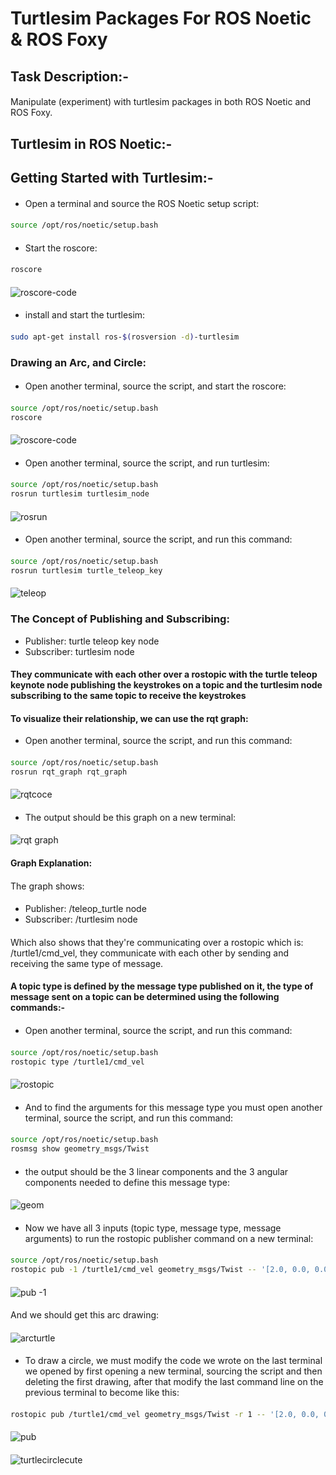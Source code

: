 # Turtlesim Packages For ROS Noetic & ROS Foxy
####
## Task Description:-
#### 
Manipulate (experiment) with turtlesim packages in both ROS Noetic and ROS Foxy.
#### 
## Turtlesim in ROS Noetic:-
#### 
## Getting Started with Turtlesim:- 
#### 
- Open a terminal and source the ROS Noetic setup script:
#### 
```bash
source /opt/ros/noetic/setup.bash
```
####
- Start the roscore:
####
```bash
roscore
```
#### 
![roscore-code](https://github.com/user-attachments/assets/6ceaa81d-fe97-40c3-a15d-22f5c535445a)
#### 
- install and start the turtlesim:
####
```bash
sudo apt-get install ros-$(rosversion -d)-turtlesim
```
####
### Drawing an Arc, and Circle:
#### 
- Open another terminal, source the script, and start the roscore:
####
```bash
source /opt/ros/noetic/setup.bash
roscore
```
#### 
![roscore-code](https://github.com/user-attachments/assets/6ceaa81d-fe97-40c3-a15d-22f5c535445a)
####  
- Open another terminal, source the script, and run turtlesim:
####
```bash
source /opt/ros/noetic/setup.bash
rosrun turtlesim turtlesim_node
```
#### 
![rosrun](https://github.com/user-attachments/assets/c62bd4eb-3bc5-46fd-85f8-b228dc45c9c8)
####
- Open another terminal, source the script, and run this command:
#### 
```bash
source /opt/ros/noetic/setup.bash
rosrun turtlesim turtle_teleop_key
```
#### 
![teleop](https://github.com/user-attachments/assets/c0233caf-8c32-494b-8ebd-364fec392282)
#### 
### The Concept of Publishing and Subscribing:
- Publisher: turtle teleop key node
- Subscriber: turtlesim node
#### 
#### They communicate with each other over a rostopic with the turtle teleop keynote node publishing the keystrokes on a topic and the turtlesim node subscribing to the same topic to receive the keystrokes
#### 
#### To visualize their relationship, we can use the rqt graph:
- Open another terminal, source the script, and run this command:
####
```bash
source /opt/ros/noetic/setup.bash
rosrun rqt_graph rqt_graph
```
#### 
![rqtcoce](https://github.com/user-attachments/assets/ad9cd5f6-8b3a-45aa-8d7d-ea9d67293f39)
#### 
- The output should be this graph on a new terminal:
#### 
![rqt graph](https://github.com/user-attachments/assets/e0856ffb-4e26-4128-b1a6-f3be2fa3b39b)
#### 
#### Graph Explanation:
####
The graph shows:
####
- Publisher: /teleop_turtle node
- Subscriber: /turtlesim node
#### 
Which also shows that they're communicating over a rostopic which is: /turtle1/cmd_vel, they communicate with each other by sending and receiving the same type of message.
#### 
#### A topic type is defined by the message type published on it, the type of message sent on a topic can be determined using the following commands:-
#### 
- Open another terminal, source the script, and run this command:
#### 
```bash
source /opt/ros/noetic/setup.bash
rostopic type /turtle1/cmd_vel
```
#### 
![rostopic](https://github.com/user-attachments/assets/7b4462ee-fa89-46aa-be16-8e57958f8bf2)
#### 
- And to find the arguments for this message type you must open another terminal, source the script, and run this command:
####
```bash
source /opt/ros/noetic/setup.bash
rosmsg show geometry_msgs/Twist
```
####
- the output should be the 3 linear components and the 3 angular components needed to define this message type:
####
![geom](https://github.com/user-attachments/assets/5aab369e-ff36-4775-8c9c-4bade0550651)
#### 
- Now we have all 3 inputs (topic type, message type, message arguments) to run the rostopic publisher command on a new terminal:
####
```bash
source /opt/ros/noetic/setup.bash
rostopic pub -1 /turtle1/cmd_vel geometry_msgs/Twist -- '[2.0, 0.0, 0.0]' '[0.0, 0.0, -1.8]'
```
#### 
![pub -1](https://github.com/user-attachments/assets/266e0a5d-3ba0-4ebb-9dd5-d15807d2bfc1)
####
And we should get this arc drawing:
#### 
![arcturtle](https://github.com/user-attachments/assets/316ef956-3585-4bb1-b680-01929bc8c9b6)
#### 
- To draw a circle, we must modify the code we wrote on the last terminal we opened by first opening a new terminal, sourcing the script and then deleting the first drawing, after that modify the last command line on the previous terminal to become like this:
####
```bash
rostopic pub /turtle1/cmd_vel geometry_msgs/Twist -r 1 -- '[2.0, 0.0, 0.0]' '[0.0, 0.0, -1.8]'
```
#### 
![pub](https://github.com/user-attachments/assets/c221ff58-8da9-40da-83ec-49b9568da8ce)
#### 
![turtlecirclecute](https://github.com/user-attachments/assets/1a74a213-0cd7-41ff-a50b-1c9561ec1f79)
#### 

